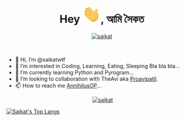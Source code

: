 <h1 align="center">Hey&nbsp;<img src="https://raw.githubusercontent.com/saikatwtf/saikatwtf/master/Hi.gif" width="48"></a>, আমি সৈকত </h1>

<p align="center"> <a href="https://github.com/saikatwtf/"><img width="150px" height="24" src="https://komarev.com/ghpvc/?username=saikatwtf&label=PROFILE%20VISITORS&color=blueviolet&style=for-the-badge" alt="saikat" /></a> </p><br>

- 👋 Hi, I’m @saikatwtf
- 👀 I’m interested in Coding, Learning,  Eating, Sleeping Bla bla bla...
- 🌱 I’m currently learning Python and Pyrogram...
- 💞️ I’m looking to collaboration with TheAvi aka [Proavipatil](https://github.com/Proavipatil).
- 📫 How to reach me [AnnihilusOP](https://telegram.dog/AnnihilusOP_bot)...

<!---
saikatwtf/saikatwtf is a ✨ special ✨ repository because its `README.md` (this file) appears on your GitHub profile.
You can click the Preview link to take a look at your changes.
--->


<p align="center">&nbsp;<a href="https://github.com/saikatwtf"><img align="center" src="https://github-readme-stats.vercel.app/api?username=saikatwtf&theme=omni&show_icons=true" alt="saikat"/></a></p>

[![Saikat's Top Langs](https://github-readme-stats.vercel.app/api/top-langs/?username=saikatwtf&layout=compact)](https://github.com/anuraghazra/github-readme-stats)
